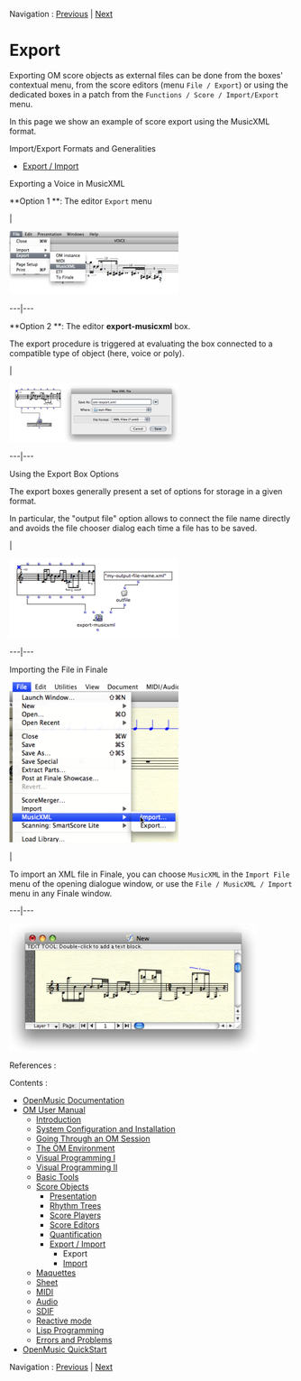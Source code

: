 
Navigation : [Previous](ImportExport "page précédente\(Export /
Import\)") | [Next](Import "Next\(Import\)")

# Export

Exporting OM score objects as external files can be done from the boxes'
contextual menu, from the score editors (menu `File / Export`) or using the
dedicated boxes in a patch from the `Functions / Score / Import/Export` menu.

In this page we show an example of score export using the MusicXML format.

Import/Export Formats and Generalities

  * [Export / Import](ImportExport)

Exporting a Voice in MusicXML

 **Option 1  **: The editor `Export` menu

|

[![](../res/export-editor_1.png)](../res/export-editor.png "Cliquez pour
agrandir")  
  
---|---  
  
 **Option 2  **: The editor **export-musicxml** box.

The export procedure is triggered at evaluating the box connected to a
compatible type of object (here, voice or poly).

|

[![](../res/xml-export_1.png)](../res/xml-export.png "Cliquez pour agrandir")  
  
---|---  
  
Using the Export Box Options

The export boxes generally present a set of options for storage in a given
format.

In particular, the "output file" option allows to connect the file name
directly and avoids the file chooser dialog each time a file has to be saved.

|

[![](../res/xml-export-name_1.png)](../res/xml-export-name.png "Cliquez pour
agrandir")  
  
---|---  
  
Importing the File in Finale

![](../res/importinfinale.png)

|

To import an XML file in Finale, you can choose `MusicXML` in the `Import
File` menu of the opening dialogue window, or use the `File / MusicXML /
Import` menu in any Finale window.  
  
---|---  
  
![](../res/savefinale.png)

References :

Contents :

  * [OpenMusic Documentation](OM-Documentation)
  * [OM User Manual](OM-User-Manual)
    * [Introduction](00-Contents)
    * [System Configuration and Installation](Installation)
    * [Going Through an OM Session](Goingthrough)
    * [The OM Environment](Environment)
    * [Visual Programming I](BasicVisualProgramming)
    * [Visual Programming II](AdvancedVisualProgramming)
    * [Basic Tools](BasicObjects)
    * [Score Objects](ScoreObjects)
      * [Presentation](Score-Objects-Intro)
      * [Rhythm Trees](RT)
      * [Score Players](ScorePlayer)
      * [Score Editors](ScoreEditors)
      * [Quantification](Quantification)
      * [Export / Import](ImportExport)
        * Export
        * [Import](Import)
    * [Maquettes](Maquettes)
    * [Sheet](Sheet)
    * [MIDI](MIDI)
    * [Audio](Audio)
    * [SDIF](SDIF)
    * [Reactive mode](Reactive)
    * [Lisp Programming](Lisp)
    * [Errors and Problems](errors)
  * [OpenMusic QuickStart](QuickStart-Chapters)

Navigation : [Previous](ImportExport "page précédente\(Export /
Import\)") | [Next](Import "Next\(Import\)")

